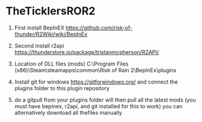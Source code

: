# TheTicklersROR2
1. First install BepInEX https://github.com/risk-of-thunder/R2Wiki/wiki/BepInEx

2. Second install r2api https://thunderstore.io/package/tristanmcpherson/R2API/

4. Location of DLL files (mods) C:\Program Files (x86)\Steam\steamapps\common\Risk of Rain 2\BepInEx\plugins

5. Install git for windows https://gitforwindows.org/ and connect the plugins folder to this plugin repository 

6. do a gitpull from your plugins folder will then pull all the latest mods (you must have bepinex, r2api, and git installed for this to work) you can alternatively download all thefiles manually 
